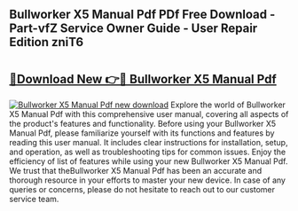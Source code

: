 ## Bullworker X5 Manual Pdf PDf Free Download - Part-vfZ Service Owner Guide - User Repair Edition zniT6

# <h2><a href="http://bc70899.oget.top/?id=Bullworker+X5+Manual+Pdf">🔗Download New 👉🔴 Bullworker X5 Manual Pdf</a></h2>

[![Bullworker X5 Manual Pdf new download](https://i.imgur.com/5g1atiW.png)](http://bc70899.oget.top/?id=Bullworker+X5+Manual+Pdf)
Explore the world of Bullworker X5 Manual Pdf with this comprehensive user manual, covering all aspects of the product's features and functionality. Before using your Bullworker X5 Manual Pdf, please familiarize yourself with its functions and features by reading this user manual. It includes clear instructions for installation, setup, and operation, as well as troubleshooting tips for common issues. Enjoy the efficiency of list of features while using your new Bullworker X5 Manual Pdf. We trust that theBullworker X5 Manual Pdf has been an accurate and thorough resource in your efforts to master your new device. In case of any queries or concerns, please do not hesitate to reach out to our customer service team.
